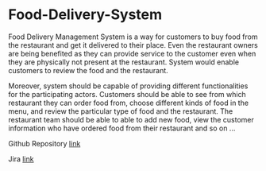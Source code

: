 # Food-Delivery-System

Food Delivery Management System is a way for customers to buy food from the restaurant and get it delivered to their place. Even the restaurant owners are being benefited as they can provide service to the customer even when they are physically not present at the restaurant. System would enable customers to review the food and the restaurant.

Moreover, system should be capable of providing different functionalities for the participating actors. Customers should be able to see from which restaurant they can order food from, choose different kinds of food in the menu, and review the particular type of food and the restaurant. The restaurant team should be able to able to add new food, view the customer information who have ordered food from their restaurant and so on ... 

Github Repository [link](https://github.com/Siyi-Xian/Food-Delivery-System)

Jira [link](https://test.uisapp2.iu.edu/jira-stg/projects/P565F19P11)